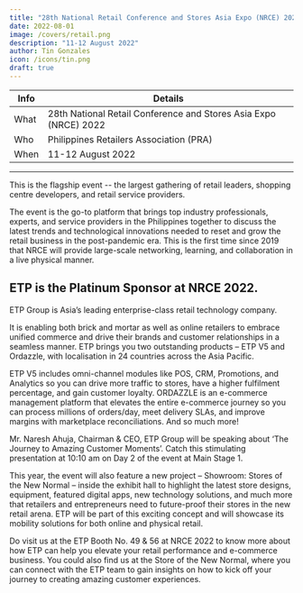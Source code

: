 ```yaml
---
title: "28th National Retail Conference and Stores Asia Expo (NRCE) 2022"
date: 2022-08-01
image: /covers/retail.png
description: "11-12 August 2022"
author: Tin Gonzales
icon: /icons/tin.png
draft: true
---
```



<!-- Monday, August 1, 2022 -->


Info | Details 
--- | ---
What | 28th National Retail Conference and Stores Asia Expo (NRCE) 2022
Who | Philippines Retailers Association (PRA)
When | 11-12 August 2022

---

This is the flagship event -- the largest gathering of retail leaders, shopping centre developers, and retail service providers. 

The event is the go-to platform that brings top industry professionals, experts, and service providers in the Philippines together to discuss the latest trends and technological innovations needed to reset and grow the retail business in the post-pandemic era. This is the first time since 2019 that NRCE will provide large-scale networking, learning, and collaboration in a live physical manner.


## ETP is the Platinum Sponsor at NRCE 2022.

ETP Group is Asia’s leading enterprise-class retail technology company. 

It is enabling both brick and mortar as well as online retailers to embrace unified commerce and drive their brands and customer relationships in a seamless manner. ETP brings you two outstanding products – ETP V5 and Ordazzle, with localisation in 24 countries across the Asia Pacific. 

ETP V5 includes omni-channel modules like POS, CRM, Promotions, and Analytics so you can drive more traffic to stores, have a higher fulfilment percentage, and gain customer loyalty. ORDAZZLE is an e-commerce management platform that elevates the entire e-commerce journey so you can process millions of orders/day, meet delivery SLAs, and improve margins with marketplace reconciliations. And so much more!

Mr. Naresh Ahuja, Chairman & CEO, ETP Group will be speaking about ‘The Journey to Amazing Customer Moments’. Catch this stimulating presentation at 10:10 am on Day 2 of the event at Main Stage 1.

This year, the event will also feature a new project – Showroom: Stores of the New Normal – inside the exhibit hall to highlight the latest store designs, equipment, featured digital apps, new technology solutions, and much more that retailers and entrepreneurs need to future-proof their stores in the new retail arena. ETP will be part of this exciting concept and will showcase its mobility solutions for both online and physical retail.

Do visit us at the ETP Booth No. 49 & 56 at NRCE 2022 to know more about how ETP can help you elevate your retail performance and e-commerce business. You could also find us at the Store of the New Normal, where you can connect with the ETP team to gain insights on how to kick off your journey to creating amazing customer experiences.


